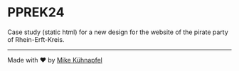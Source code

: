 # PPREK24

Case study (static html) for a new design for the website of the pirate party of Rhein-Erft-Kreis.

---

Made with &#x2764;&#xfe0f; by [Mike Kühnapfel](https://github.com/veyxos)

